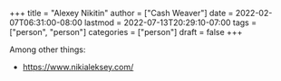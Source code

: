+++
title = "Alexey Nikitin"
author = ["Cash Weaver"]
date = 2022-02-07T06:31:00-08:00
lastmod = 2022-07-13T20:29:10-07:00
tags = ["person", "person"]
categories = ["person"]
draft = false
+++

Among other things:

-   <https://www.nikialeksey.com/>

